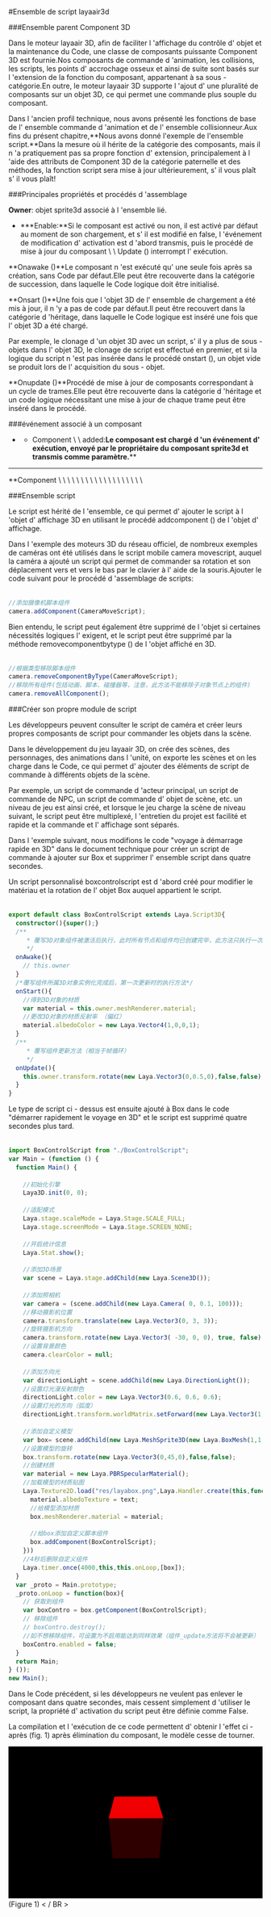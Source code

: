 #Ensemble de script layaair3d

###Ensemble parent Component 3D

Dans le moteur layaair 3D, afin de faciliter l 'affichage du contrôle d' objet et la maintenance du Code, une classe de composants puissante Component 3D est fournie.Nos composants de commande d 'animation, les collisions, les scripts, les points d' accrochage osseux et ainsi de suite sont basés sur l 'extension de la fonction du composant, appartenant à sa sous - catégorie.En outre, le moteur layaair 3D supporte l 'ajout d' une pluralité de composants sur un objet 3D, ce qui permet une commande plus souple du composant.

Dans l 'ancien profil technique, nous avons présenté les fonctions de base de l' ensemble commande d 'animation et de l' ensemble collisionneur.Aux fins du présent chapitre,**Nous avons donné l'exemple de l'ensemble script.**Dans la mesure où il hérite de la catégorie des composants, mais il n 'a pratiquement pas sa propre fonction d' extension, principalement à l 'aide des attributs de Component 3D de la catégorie paternelle et des méthodes, la fonction script sera mise à jour ultérieurement, s' il vous plaît s' il vous plaît!



###Principales propriétés et procédés d 'assemblage

**Owner**: objet sprite3d associé à l 'ensemble lié.

* ***Enable:**Si le composant est activé ou non, il est activé par défaut au moment de son chargement, et s' il est modifié en false, l 'événement de modification d' activation est d 'abord transmis, puis le procédé de mise à jour du composant \ \ Update () interrompt l' exécution.

**Onawake ()**Le composant n 'est exécuté qu' une seule fois après sa création, sans Code par défaut.Elle peut être recouverte dans la catégorie de succession, dans laquelle le Code logique doit être initialisé.

**Onsart ()**Une fois que l 'objet 3D de l' ensemble de chargement a été mis à jour, il n 'y a pas de code par défaut.Il peut être recouvert dans la catégorie d 'héritage, dans laquelle le Code logique est inséré une fois que l' objet 3D a été chargé.

Par exemple, le clonage d 'un objet 3D avec un script, s' il y a plus de sous - objets dans l' objet 3D, le clonage de script est effectué en premier, et si la logique du script n 'est pas insérée dans le procédé onstart (), un objet vide se produit lors de l' acquisition du sous - objet.

**Onupdate ()**Procédé de mise à jour de composants correspondant à un cycle de trames.Elle peut être recouverte dans la catégorie d 'héritage et un code logique nécessitant une mise à jour de chaque trame peut être inséré dans le procédé.



###événement associé à un composant

* * Component \ \ added:**Le composant est chargé d 'un événement d' exécution, envoyé par le propriétaire du composant sprite3d et transmis comme paramètre.****
****
**Component \ \ \ \ \ \ \ \ \ \ \ \ \ \ \ \ \ \ \



###Ensemble script

Le script est hérité de l 'ensemble, ce qui permet d' ajouter le script à l 'objet d' affichage 3D en utilisant le procédé addcomponent () de l 'objet d' affichage.

Dans l 'exemple des moteurs 3D du réseau officiel, de nombreux exemples de caméras ont été utilisés dans le script mobile camera movescript, auquel la caméra a ajouté un script qui permet de commander sa rotation et son déplacement vers et vers le bas par le clavier à l' aide de la souris.Ajouter le code suivant pour le procédé d 'assemblage de scripts:


```typescript

//添加摄像机脚本组件
camera.addComponent(CameraMoveScript);
```


Bien entendu, le script peut également être supprimé de l 'objet si certaines nécessités logiques l' exigent, et le script peut être supprimé par la méthode removecomponentbytype () de l 'objet affiché en 3D.


```typescript

//根据类型移除脚本组件
camera.removeComponentByType(CameraMoveScript);
//移除所有组件(包括动画、脚本、碰撞器等，注意，此方法不能移除子对象节点上的组件)
camera.removeAllComponent();
```




###Créer son propre module de script

Les développeurs peuvent consulter le script de caméra et créer leurs propres composants de script pour commander les objets dans la scène.

Dans le développement du jeu layaair 3D, on crée des scènes, des personnages, des animations dans l 'unité, on exporte les scènes et on les charge dans le Code, ce qui permet d' ajouter des éléments de script de commande à différents objets de la scène.

Par exemple, un script de commande d 'acteur principal, un script de commande de NPC, un script de commande d' objet de scène, etc. un niveau de jeu est ainsi créé, et lorsque le jeu charge la scène de niveau suivant, le script peut être multiplexé, l 'entretien du projet est facilité et rapide et la commande et l' affichage sont séparés.

Dans l 'exemple suivant, nous modifions le code "voyage à démarrage rapide en 3D" dans le document technique pour créer un script de commande à ajouter sur Box et supprimer l' ensemble script dans quatre secondes.

Un script personnalisé boxcontrolscript est d 'abord créé pour modifier le matériau et la rotation de l' objet Box auquel appartient le script.


```typescript

export default class BoxControlScript extends Laya.Script3D{
  constructor(){super();}
  /**
	 * 覆写3D对象组件被激活后执行，此时所有节点和组件均已创建完毕，此方法只执行一次
	 */
  onAwake(){
    // this.owner
  }
  /*覆写组件所属3D对象实例化完成后，第一次更新时的执行方法*/
  onStart(){
    //得到3D对象的材质
    var material = this.owner.meshRenderer.material;
    //更改3D对象的材质反射率 （偏红）
    material.albedoColor = new Laya.Vector4(1,0,0,1);
  }
  /**
	 * 覆写组件更新方法（相当于帧循环）
	 */
  onUpdate(){
    this.owner.transform.rotate(new Laya.Vector3(0,0.5,0),false,false);
  }
}
```


Le type de script ci - dessus est ensuite ajouté à Box dans le code "démarrer rapidement le voyage en 3D" et le script est supprimé quatre secondes plus tard.


```typescript

import BoxControlScript from "./BoxControlScript";
var Main = (function () {
  function Main() {

    //初始化引擎
    Laya3D.init(0, 0);

    //适配模式
    Laya.stage.scaleMode = Laya.Stage.SCALE_FULL;
    Laya.stage.screenMode = Laya.Stage.SCREEN_NONE;

    //开启统计信息
    Laya.Stat.show();

    //添加3D场景
    var scene = Laya.stage.addChild(new Laya.Scene3D());

    //添加照相机
    var camera = (scene.addChild(new Laya.Camera( 0, 0.1, 100)));
    //移动摄影机位置
    camera.transform.translate(new Laya.Vector3(0, 3, 3));
    //旋转摄影机方向
    camera.transform.rotate(new Laya.Vector3( -30, 0, 0), true, false);
    //设置背景颜色
    camera.clearColor = null;

    //添加方向光
    var directionLight = scene.addChild(new Laya.DirectionLight());
    //设置灯光漫反射颜色
    directionLight.color = new Laya.Vector3(0.6, 0.6, 0.6);
    //设置灯光的方向（弧度）
    directionLight.transform.worldMatrix.setForward(new Laya.Vector3(1, -1, 0));

    //添加自定义模型
    var box= scene.addChild(new Laya.MeshSprite3D(new Laya.BoxMesh(1,1,1),"MOs"));
    //设置模型的旋转
    box.transform.rotate(new Laya.Vector3(0,45,0),false,false);
    //创建材质
    var material = new Laya.PBRSpecularMaterial();
    //加载模型的材质贴图
    Laya.Texture2D.load("res/layabox.png",Laya.Handler.create(this,function(text){
      material.albedoTexture = text;
      //给模型添加材质
      box.meshRenderer.material = material;

      //给box添加自定义脚本组件
      box.addComponent(BoxControlScript);
    }))
    //4秒后删除自定义组件
    Laya.timer.once(4000,this,this.onLoop,[box]);
  }
  var _proto = Main.prototype;
  _proto.onLoop = function(box){
    // 获取到组件
    var boxContro = box.getComponent(BoxControlScript);
    // 移除组件
    // boxContro.destroy();
    //如不想移除组件，可设置为不启用能达到同样效果（组件_update方法将不会被更新）
    boxContro.enabled = false;
  }
  return Main;
} ());
new Main();

```


Dans le Code précédent, si les développeurs ne veulent pas enlever le composant dans quatre secondes, mais cessent simplement d 'utiliser le script, la propriété d' activation du script peut être définie comme False.

La compilation et l 'exécution de ce code permettent d' obtenir l 'effet ci - après (fig. 1) après élimination du composant, le modèle cesse de tourner.

![1](img/1.gif)(Figure 1) < / BR >

